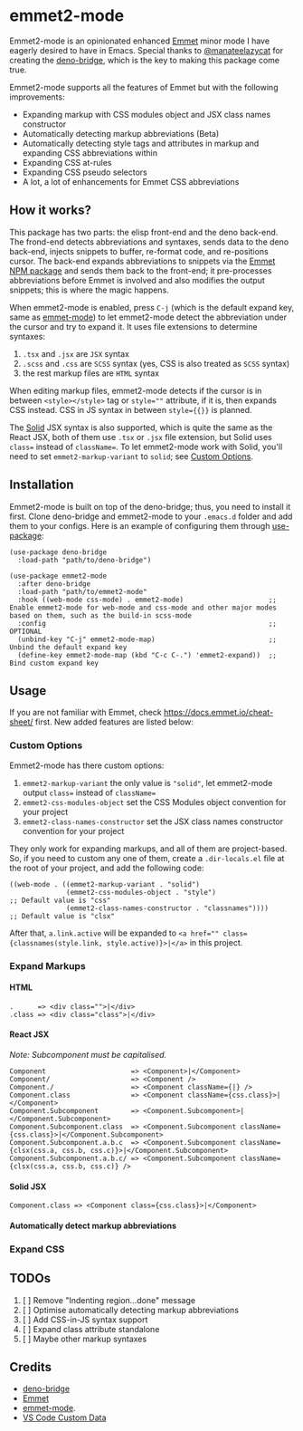 # emmet2-mode

Emmet2-mode is an opinionated enhanced [Emmet](https://emmet.io/) minor mode I have eagerly desired to have in Emacs. Special thanks to [@manateelazycat](https://github.com/manateelazycat) for creating the [deno-bridge](https://github.com/manateelazycat/deno-bridge), which is the key to making this package come true.

Emmet2-mode supports all the features of Emmet but with the following improvements:

- Expanding markup with CSS modules object and JSX class names constructor
- Automatically detecting markup abbreviations (Beta)
- Automatically detecting style tags and attributes in markup and expanding CSS abbreviations within
- Expanding CSS at-rules
- Expanding CSS pseudo selectors
- A lot, a lot of enhancements for Emmet CSS abbreviations

## How it works?

This package has two parts: the elisp front-end and the deno back-end. The frond-end detects abbreviations and syntaxes, sends data to the deno back-end, injects snippets to buffer, re-format code, and re-positions cursor. The back-end expands abbreviations to snippets via the [Emmet NPM package](https://www.npmjs.com/package/emmet) and sends them back to the front-end; it pre-processes abbreviations before Emmet is involved and also modifies the output snippets; this is where the magic happens.

When emmet2-mode is enabled, press `C-j` (which is the default expand key, same as [emmet-mode](https://github.com/smihica/emmet-mode)) to let emmet2-mode detect the abbreviation under the cursor and try to expand it. It uses file extensions to determine syntaxes:

1. `.tsx` and `.jsx` are `JSX` syntax
2. `.scss` and `.css` are `SCSS` syntax (yes, CSS is also treated as `SCSS` syntax)
3. the rest markup files are `HTML` syntax

When editing markup files, emmet2-mode detects if the cursor is in between `<style></style>` tag or `style=""` attribute, if it is, then expands CSS instead. CSS in JS syntax in between `style={{}}` is planned.

The [Solid](https://www.solidjs.com/) JSX syntax is also supported, which is quite the same as the React JSX, both of them use `.tsx` or `.jsx` file extension, but Solid uses `class=` instead of `className=`. To let emmet2-mode work with Solid, you'll need to set `emmet2-markup-variant` to `solid`; see [Custom Options](#custom-options).

## Installation

Emmet2-mode is built on top of the deno-bridge; thus, you need to install it first. Clone deno-bridge and emmet2-mode to your `.emacs.d` folder and add them to your configs. Here is an example of configuring them through [use-package](https://github.com/jwiegley/use-package):

```elisp
(use-package deno-bridge
  :load-path "path/to/deno-bridge")

(use-package emmet2-mode
  :after deno-bridge
  :load-path "path/to/emmet2-mode"
  :hook ((web-mode css-mode) . emmet2-mode)                     ;; Enable emmet2-mode for web-mode and css-mode and other major modes based on them, such as the build-in scss-mode
  :config                                                       ;; OPTIONAL
  (unbind-key "C-j" emmet2-mode-map)                            ;; Unbind the default expand key
  (define-key emmet2-mode-map (kbd "C-c C-.") 'emmet2-expand))  ;; Bind custom expand key
```

## Usage

If you are not familiar with Emmet, check https://docs.emmet.io/cheat-sheet/ first. New added features are listed below:

### Custom Options

Emmet2-mode has there custom options:

1. `emmet2-markup-variant` the only value is `"solid"`, let emmet2-mode output `class=` instead of `className=`
2. `emmet2-css-modules-object` set the CSS Modules object convention for your project
3. `emmet2-class-names-constructor` set the JSX class names constructor convention for your project

They only work for expanding markups, and all of them are project-based. So, if you need to custom any one of them, create a `.dir-locals.el` file at the root of your project, and add the following code:

```elisp
((web-mode . ((emmet2-markup-variant . "solid")
              (emmet2-css-modules-object . "style")                   ;; Default value is "css"
              (emmet2-class-names-constructor . "classnames"))))      ;; Default value is "clsx"
```

After that, `a.link.active` will be expanded to `<a href="" class={classnames(style.link, style.active)}>|</a>` in this project.

### Expand Markups

#### HTML

```
.      => <div class="">|</div>
.class => <div class="class">|</div>
```

#### React JSX

_Note: Subcomponent must be capitalised._

```
Component                     => <Component>|</Component>
Component/                    => <Component />
Component./                   => <Component className={|} />
Component.class               => <Component className={css.class}>|</Component>
Component.Subcomponent        => <Component.Subcomponent>|</Component.Subcomponent>
Component.Subcomponent.class  => <Component.Subcomponent className={css.class}>|</Component.Subcomponent>
Component.Subcomponent.a.b.c  => <Component.Subcomponent className={clsx(css.a, css.b, css.c)}>|</Component.Subcomponent>
Component.Subcomponent.a.b.c/ => <Component.Subcomponent className={clsx(css.a, css.b, css.c)} />
```

#### Solid JSX

```
Component.class => <Component class={css.class}>|</Component>
```

#### Automatically detect markup abbreviations

### Expand CSS

## TODOs

1. [ ] Remove "Indenting region...done" message
2. [ ] Optimise automatically detecting markup abbreviations
3. [ ] Add CSS-in-JS syntax support
4. [ ] Expand class attribute standalone
5. [ ] Maybe other markup syntaxes

## Credits

- [deno-bridge](https://github.com/manateelazycat/deno-bridge)
- [Emmet](https://emmet.io/)
- [emmet-mode](https://github.com/smihica/emmet-mode).
- [VS Code Custom Data](https://github.com/microsoft/vscode-custom-data)
